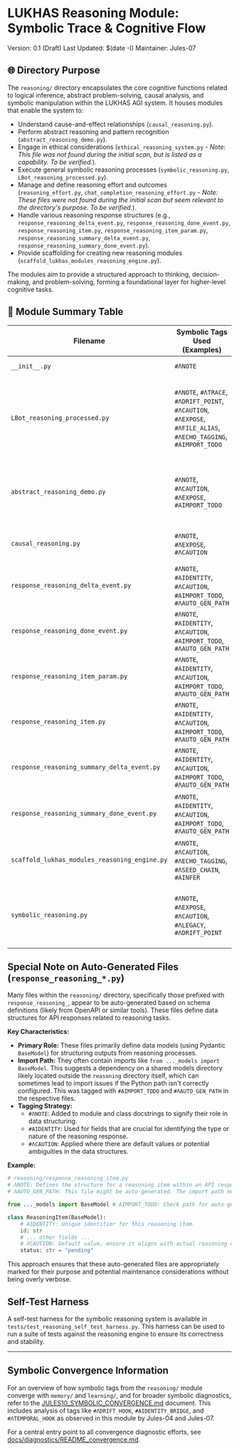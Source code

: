 # LUKHAS Reasoning Module: Symbolic Trace & Cognitive Flow

Version: 0.1 (Draft)
Last Updated: $(date -I)
Maintainer: Jules-07

## 🌐 Directory Purpose

The `reasoning/` directory encapsulates the core cognitive functions related to logical inference, abstract problem-solving, causal analysis, and symbolic manipulation within the LUKHAS AGI system. It houses modules that enable the system to:

*   Understand cause-and-effect relationships (`causal_reasoning.py`).
*   Perform abstract reasoning and pattern recognition (`abstract_reasoning_demo.py`).
*   Engage in ethical considerations (`ethical_reasoning_system.py` - *Note: This file was not found during the initial scan, but is listed as a capability. To be verified.*).
*   Execute general symbolic reasoning processes (`symbolic_reasoning.py`, `LBot_reasoning_processed.py`).
*   Manage and define reasoning effort and outcomes (`reasoning_effort.py`, `chat_completion_reasoning_effort.py` - *Note: These files were not found during the initial scan but seem relevant to the directory's purpose. To be verified.*).
*   Handle various reasoning response structures (e.g., `response_reasoning_delta_event.py`, `response_reasoning_done_event.py`, `response_reasoning_item.py`, `response_reasoning_item_param.py`, `response_reasoning_summary_delta_event.py`, `response_reasoning_summary_done_event.py`).
*   Provide scaffolding for creating new reasoning modules (`scaffold_lukhas_modules_reasoning_engine.py`).

The modules aim to provide a structured approach to thinking, decision-making, and problem-solving, forming a foundational layer for higher-level cognitive tasks.

## 🧩 Module Summary Table

| Filename                                      | Symbolic Tags Used (Examples)                                                                | Purpose/Notes                                                                                                                                                                                                                            | Redundancy/Drift Risk | GLYPH_MAP Candidates (Conceptual) |
|-----------------------------------------------|----------------------------------------------------------------------------------------------|------------------------------------------------------------------------------------------------------------------------------------------------------------------------------------------------------------------------------------------|-----------------------|-----------------------------------|
| `__init__.py`                                 | `#ΛNOTE`                                                                                       | Initialization for the reasoning module.                                                                                                                                                                                                 | Low                   | `REASON_INIT`                     |
| `LBot_reasoning_processed.py`                 | `#ΛNOTE`, `#ΛTRACE`, `#ΛDRIFT_POINT`, `#ΛCAUTION`, `#ΛEXPOSE`, `#ΛFILE_ALIAS`, `#ΛECHO_TAGGING`, `#AIMPORT_TODO` | Core reasoning logic, potentially an orchestrator. Aliased from `ΛBot_reasoning.py`. Handles different reasoning requests and responses. Contains complex state management and decision points. Uses `structlog`. | Medium                | `LBOT_CORE`, `REASON_ORCHESTRATOR`  |
| `abstract_reasoning_demo.py`                  | `#ΛNOTE`, `#ΛCAUTION`, `#ΛEXPOSE`, `#AIMPORT_TODO`                                           | Demonstrates abstract reasoning capabilities. Contains potential recursion. Exposes `AbstractReasoningDemo` class. Has an import path issue. `structlog` already in use.                                            | Medium                | `ABSTR_DEMO`, `REASON_PATTERN`      |
| `causal_reasoning.py`                         | `#ΛNOTE`, `#ΛEXPOSE`, `#ΛCAUTION`                                                              | Implements causal inference logic, graph-based reasoning. `structlog` already in use.                                                                                                                                      | Low-Medium            | `CAUSAL_INFER`, `REASON_GRAPH`    |
| `response_reasoning_delta_event.py`         | `#ΛNOTE`, `#AIDENTITY`, `#ΛCAUTION`, `#AIMPORT_TODO`, `#ΛAUTO_GEN_PATH`                        | Data model for delta events in reasoning responses (auto-generated).                                                                                                                                                     | Low                   | `RESP_DELTA`                      |
| `response_reasoning_done_event.py`          | `#ΛNOTE`, `#AIDENTITY`, `#ΛCAUTION`, `#AIMPORT_TODO`, `#ΛAUTO_GEN_PATH`                        | Data model for done events in reasoning responses (auto-generated).                                                                                                                                                      | Low                   | `RESP_DONE`                       |
| `response_reasoning_item_param.py`          | `#ΛNOTE`, `#AIDENTITY`, `#ΛCAUTION`, `#AIMPORT_TODO`, `#ΛAUTO_GEN_PATH`                        | Data model for parameters within reasoning items (auto-generated).                                                                                                                                                     | Low                   | `RESP_PARAM`                      |
| `response_reasoning_item.py`                | `#ΛNOTE`, `#AIDENTITY`, `#ΛCAUTION`, `#AIMPORT_TODO`, `#ΛAUTO_GEN_PATH`                        | Data model for individual reasoning items in responses (auto-generated).                                                                                                                                               | Low                   | `RESP_ITEM`                       |
| `response_reasoning_summary_delta_event.py` | `#ΛNOTE`, `#AIDENTITY`, `#ΛCAUTION`, `#AIMPORT_TODO`, `#ΛAUTO_GEN_PATH`                        | Data model for summary delta events in reasoning responses (auto-generated).                                                                                                                                           | Low                   | `RESP_SUM_DELTA`                |
| `response_reasoning_summary_done_event.py`  | `#ΛNOTE`, `#AIDENTITY`, `#ΛCAUTION`, `#AIMPORT_TODO`, `#ΛAUTO_GEN_PATH`                        | Data model for summary done events in reasoning responses (auto-generated). Contains a duplicated `Part` class.                                                                                                          | Low                   | `RESP_SUM_DONE`                 |
| `scaffold_lukhas_modules_reasoning_engine.py` | `#ΛNOTE`, `#ΛCAUTION`, `#ΛECHO_TAGGING`, `#ΛSEED_CHAIN`, `#AINFER`                             | Scaffolding tool to generate new reasoning engine modules. Uses `structlog`.                                                                                                                                             | Low                   | `REASON_SCAFFOLD`               |
| `symbolic_reasoning.py`                     | `#ΛNOTE`, `#ΛEXPOSE`, `#ΛCAUTION`, `#ΛLEGACY`, `#ΛDRIFT_POINT`                                   | Implements symbolic reasoning logic. Seems to have some overlap or legacy status compared to other modules. Uses `structlog`. Placeholder for `_extract_symbolic_structure`.                                   | Medium-High           | `SYM_REASON`, `LOGIC_CORE`        |

## Special Note on Auto-Generated Files (`response_reasoning_*.py`)

Many files within the `reasoning/` directory, specifically those prefixed with `response_reasoning_`, appear to be auto-generated based on schema definitions (likely from OpenAPI or similar tools). These files define data structures for API responses related to reasoning tasks.

**Key Characteristics:**

*   **Primary Role:** These files primarily define data models (using Pydantic `BaseModel`) for structuring outputs from reasoning processes.
*   **Import Path:** They often contain imports like `from ..._models import BaseModel`. This suggests a dependency on a shared models directory likely located outside the `reasoning` directory itself, which can sometimes lead to import issues if the Python path isn't correctly configured. This was tagged with `#AIMPORT_TODO` and `#ΛAUTO_GEN_PATH` in the respective files.
*   **Tagging Strategy:**
    *   `#ΛNOTE`: Added to module and class docstrings to signify their role in data structuring.
    *   `#AIDENTITY`: Used for fields that are crucial for identifying the type or nature of the reasoning response.
    *   `#ΛCAUTION`: Applied where there are default values or potential ambiguities in the data structures.

**Example:**

```python
# reasoning/response_reasoning_item.py
# ΛNOTE: Defines the structure for a reasoning item within an API response.
# ΛAUTO_GEN_PATH: This file might be auto-generated. The import path needs careful management.

from ..._models import BaseModel # AIMPORT_TODO: Check path for auto-generated models

class ReasoningItem(BaseModel):
    # AIDENTITY: Unique identifier for this reasoning item.
    id: str
    # ... other fields ...
    # ΛCAUTION: Default value, ensure it aligns with actual reasoning outcomes.
    status: str = "pending"
```

This approach ensures that these auto-generated files are appropriately marked for their purpose and potential maintenance considerations without being overly verbose.

## Self-Test Harness

A self-test harness for the symbolic reasoning system is available in `tests/test_reasoning_self_test_harness.py`. This harness can be used to run a suite of tests against the reasoning engine to ensure its correctness and stability.

---
## Symbolic Convergence Information
For an overview of how symbolic tags from the `reasoning/` module converge with `memory/` and `learning/`, and for broader symbolic diagnostics, refer to the [JULES10_SYMBOLIC_CONVERGENCE.md](../../docs/diagnostics/JULES10_SYMBOLIC_CONVERGENCE.md) document. This includes analysis of tags like `#ΛDRIFT_HOOK`, `#AIDENTITY_BRIDGE`, and `#ΛTEMPORAL_HOOK` as observed in this module by Jules-04 and Jules-07.

For a central entry point to all convergence diagnostic efforts, see [docs/diagnostics/README_convergence.md](../../docs/diagnostics/README_convergence.md).
